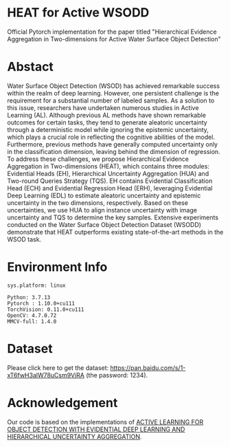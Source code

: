 # HEAT for Active WSODD
Official Pytorch implementation for the paper titled "Hierarchical Evidence Aggregation in Two-dimensions for Active Water Surface Object Detection"

# Abstact
Water Surface Object Detection (WSOD) has achieved remarkable success within the realm of deep learning. However, one persistent challenge is the requirement for a substantial number of labeled samples. As a solution to this issue, researchers have undertaken numerous studies in Active Learning (AL). Although previous AL methods have shown remarkable outcomes for certain tasks, they tend to generate aleatoric uncertainty through a deterministic model while ignoring the epistemic uncertainty, which plays a crucial role in reflecting the cognitive abilities of the model. Furthermore, previous methods have generally computed uncertainty only in the classification dimension, leaving behind the dimension of regression. To address these challenges, we propose Hierarchical Evidence Aggregation in Two-dimensions (HEAT), which contains three modules: Evidential Heads (EH), Hierarchical Uncertainty Aggregation (HUA) and Two-round Queries Strategy (TQS). EH contains Evidential Classification Head (ECH) and Evidential Regression Head (ERH), leveraging Evidential Deep Learning (EDL) to estimate aleatoric uncertainty and epistemic uncertainty in the two dimensions, respectively. Based on these uncertainties, we use HUA to align instance uncertainty with image uncertainty and TQS to determine the key samples. Extensive experiments conducted on the Water Surface Object Detection Dataset (WSODD) demonstrate that HEAT outperforms existing state-of-the-art methods in the WSOD task.

# Environment Info
```
sys.platform: linux

Python: 3.7.13  
Pytorch : 1.10.0+cu111  
TorchVision: 0.11.0+cu111  
OpenCV: 4.7.0.72  
MMCV-full: 1.4.0  
```
# Dataset
Please click here to get the dataset: https://pan.baidu.com/s/1-xT6fwH3alW78uCsm9VjRA (the password: 1234).

# Acknowledgement
Our code is based on the implementations of [ACTIVE LEARNING FOR OBJECT DETECTION WITH EVIDENTIAL DEEP LEARNING AND HIERARCHICAL UNCERTAINTY AGGREGATION](https://github.com/MoonLab-YH/AOD_MEH_HUA).